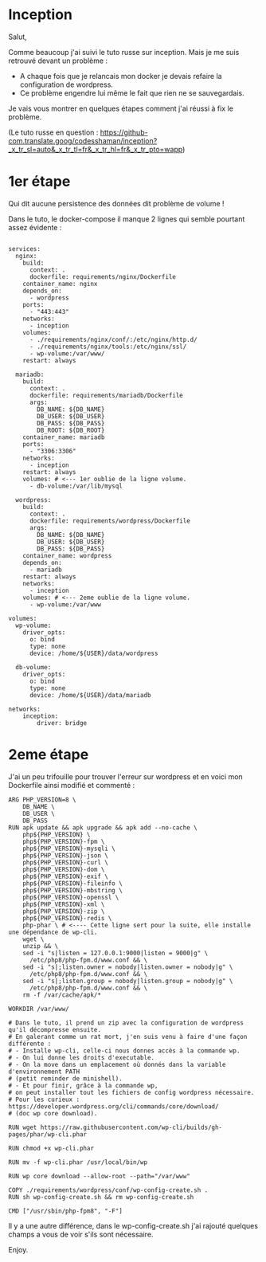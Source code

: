 # Inception

Salut,

Comme beaucoup j'ai suivi le tuto russe sur inception. Mais je me suis retrouvé devant un problème :
- A chaque fois que je relancais mon docker je devais refaire la configuration de wordpress.
- Ce problème engendre lui même le fait que rien ne se sauvegardais.

Je vais vous montrer en quelques étapes comment j'ai réussi à fix le problème.

(Le tuto russe en question : https://github-com.translate.goog/codesshaman/inception?_x_tr_sl=auto&_x_tr_tl=fr&_x_tr_hl=fr&_x_tr_pto=wapp)

# 1er étape

Qui dit aucune persistence des données dit problème de volume !

Dans le tuto, le docker-compose il manque 2 lignes qui semble pourtant assez évidente : 

```version: '3'

services:
  nginx:
    build:
      context: .
      dockerfile: requirements/nginx/Dockerfile
    container_name: nginx
    depends_on:
      - wordpress
    ports:
      - "443:443"
    networks:
      - inception
    volumes:
      - ./requirements/nginx/conf/:/etc/nginx/http.d/
      - ./requirements/nginx/tools:/etc/nginx/ssl/
      - wp-volume:/var/www/
    restart: always

  mariadb:
    build:
      context: .
      dockerfile: requirements/mariadb/Dockerfile
      args:
        DB_NAME: ${DB_NAME}
        DB_USER: ${DB_USER}
        DB_PASS: ${DB_PASS}
        DB_ROOT: ${DB_ROOT}
    container_name: mariadb
    ports:
      - "3306:3306"
    networks:
      - inception
    restart: always
    volumes: # <--- 1er oublie de la ligne volume.
      - db-volume:/var/lib/mysql 

  wordpress:
    build:
      context: .
      dockerfile: requirements/wordpress/Dockerfile
      args:
        DB_NAME: ${DB_NAME}
        DB_USER: ${DB_USER}
        DB_PASS: ${DB_PASS}
    container_name: wordpress
    depends_on:
      - mariadb
    restart: always
    networks:
      - inception
    volumes: # <--- 2eme oublie de la ligne volume.
      - wp-volume:/var/www

volumes:
  wp-volume:
    driver_opts:
      o: bind
      type: none
      device: /home/${USER}/data/wordpress

  db-volume:
    driver_opts:
      o: bind
      type: none
      device: /home/${USER}/data/mariadb

networks:
    inception:
        driver: bridge
```

# 2eme étape

J'ai un peu trifouille pour trouver l'erreur sur wordpress et en voici mon Dockerfile ainsi modifié et commenté : 

```FROM alpine:3.16
ARG PHP_VERSION=8 \
    DB_NAME \
    DB_USER \
    DB_PASS
RUN apk update && apk upgrade && apk add --no-cache \
    php${PHP_VERSION} \
    php${PHP_VERSION}-fpm \
    php${PHP_VERSION}-mysqli \
    php${PHP_VERSION}-json \
    php${PHP_VERSION}-curl \
    php${PHP_VERSION}-dom \
    php${PHP_VERSION}-exif \
    php${PHP_VERSION}-fileinfo \
    php${PHP_VERSION}-mbstring \
    php${PHP_VERSION}-openssl \
    php${PHP_VERSION}-xml \
    php${PHP_VERSION}-zip \
    php${PHP_VERSION}-redis \
    php-phar \ # <---- Cette ligne sert pour la suite, elle installe une dépendance de wp-cli.
    wget \
    unzip && \
    sed -i "s|listen = 127.0.0.1:9000|listen = 9000|g" \
      /etc/php8/php-fpm.d/www.conf && \
    sed -i "s|;listen.owner = nobody|listen.owner = nobody|g" \
      /etc/php8/php-fpm.d/www.conf && \
    sed -i "s|;listen.group = nobody|listen.group = nobody|g" \
      /etc/php8/php-fpm.d/www.conf && \
    rm -f /var/cache/apk/*

WORKDIR /var/www/

# Dans le tuto, il prend un zip avec la configuration de wordpress qu'il décompresse ensuite.
# En galerant comme un rat mort, j'en suis venu à faire d'une façon différente : 
# - Installe wp-cli, celle-ci nous donnes accès à la commande wp.
# - On lui donne les droits d'executable.
# - On la move dans un emplacement où donnés dans la variable d'environnement PATH 
# (petit reminder de minishell).
# - Et pour finir, grâce à la commande wp, 
# on peut installer tout les fichiers de config wordpress nécessaire.
# Pour les curieux : https://developer.wordpress.org/cli/commands/core/download/ 
# (doc wp core download).
 
RUN wget https://raw.githubusercontent.com/wp-cli/builds/gh-pages/phar/wp-cli.phar

RUN chmod +x wp-cli.phar

RUN mv -f wp-cli.phar /usr/local/bin/wp

RUN wp core download --allow-root --path="/var/www"

COPY ./requirements/wordpress/conf/wp-config-create.sh .
RUN sh wp-config-create.sh && rm wp-config-create.sh

CMD ["/usr/sbin/php-fpm8", "-F"]
```

Il y a une autre différence, dans le wp-config-create.sh j'ai rajouté quelques champs a vous de voir s'ils sont 
nécessaire.

Enjoy.

